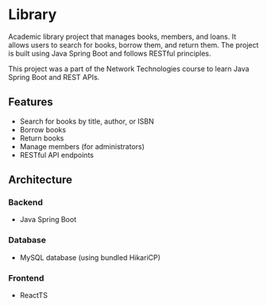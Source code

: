 # Library

Academic library project that manages books, members, and loans. It allows users to search for books, borrow them, and
return them. The project is built using Java Spring Boot and follows RESTful principles.

This project was a part of the Network Technologies course to learn Java Spring Boot and REST APIs.

## Features

- Search for books by title, author, or ISBN
- Borrow books
- Return books
- Manage members (for administrators)
- RESTful API endpoints

## Architecture

### Backend

- Java Spring Boot

### Database

- MySQL database (using bundled HikariCP)

### Frontend

- ReactTS
